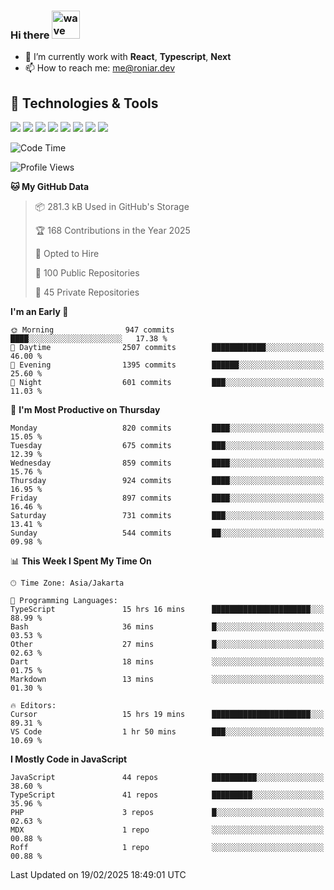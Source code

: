 ### Hi there <img src="https://i.ibb.co/q0Hx1KK/wave.gif" alt="wave" width="45px">

- 🌱 I’m currently work with **React**, **Typescript**, **Next**
- 📫 How to reach me: me@roniar.dev

## 🔧 Technologies & Tools

![](https://img.shields.io/badge/OS-Linux-informational?style=flat&logo=linux&logoColor=white&color=2bbc8a)
![](https://img.shields.io/badge/OS-Windows-informational?style=flat&logo=windows&logoColor=white&color=2bbc8a)
![](https://img.shields.io/badge/Code-JavaScript-informational?style=flat&logo=javascript&logoColor=white&color=2bbc8a)
![](https://img.shields.io/badge/Code-Golang-informational?style=flat&logo=go&logoColor=white&color=2bbc8a)
![](https://img.shields.io/badge/Code-React-informational?style=flat&logo=react&logoColor=white&color=2bbc8a)
![](https://img.shields.io/badge/Code-Next-informational?style=flat&logo=next.js&logoColor=white&color=2bbc8a)
![](https://img.shields.io/badge/Shell-Bash-informational?style=flat&logo=gnu-bash&logoColor=white&color=2bbc8a)
![](https://img.shields.io/badge/Tools-Docker-informational?style=flat&logo=docker&logoColor=white&color=2bbc8a)

<!--START_SECTION:waka-->
![Code Time](http://img.shields.io/badge/Code%20Time-2%2C337%20hrs%2029%20mins-blue)

![Profile Views](http://img.shields.io/badge/Profile%20Views-0-blue)

**🐱 My GitHub Data** 

> 📦 281.3 kB Used in GitHub's Storage 
 > 
> 🏆 168 Contributions in the Year 2025
 > 
> 💼 Opted to Hire
 > 
> 📜 100 Public Repositories 
 > 
> 🔑 45 Private Repositories 
 > 
**I'm an Early 🐤** 

```text
🌞 Morning                947 commits         ████░░░░░░░░░░░░░░░░░░░░░   17.38 % 
🌆 Daytime                2507 commits        ████████████░░░░░░░░░░░░░   46.00 % 
🌃 Evening                1395 commits        ██████░░░░░░░░░░░░░░░░░░░   25.60 % 
🌙 Night                  601 commits         ███░░░░░░░░░░░░░░░░░░░░░░   11.03 % 
```
📅 **I'm Most Productive on Thursday** 

```text
Monday                   820 commits         ████░░░░░░░░░░░░░░░░░░░░░   15.05 % 
Tuesday                  675 commits         ███░░░░░░░░░░░░░░░░░░░░░░   12.39 % 
Wednesday                859 commits         ████░░░░░░░░░░░░░░░░░░░░░   15.76 % 
Thursday                 924 commits         ████░░░░░░░░░░░░░░░░░░░░░   16.95 % 
Friday                   897 commits         ████░░░░░░░░░░░░░░░░░░░░░   16.46 % 
Saturday                 731 commits         ███░░░░░░░░░░░░░░░░░░░░░░   13.41 % 
Sunday                   544 commits         ██░░░░░░░░░░░░░░░░░░░░░░░   09.98 % 
```


📊 **This Week I Spent My Time On** 

```text
🕑︎ Time Zone: Asia/Jakarta

💬 Programming Languages: 
TypeScript               15 hrs 16 mins      ██████████████████████░░░   88.99 % 
Bash                     36 mins             █░░░░░░░░░░░░░░░░░░░░░░░░   03.53 % 
Other                    27 mins             █░░░░░░░░░░░░░░░░░░░░░░░░   02.63 % 
Dart                     18 mins             ░░░░░░░░░░░░░░░░░░░░░░░░░   01.75 % 
Markdown                 13 mins             ░░░░░░░░░░░░░░░░░░░░░░░░░   01.30 % 

🔥 Editors: 
Cursor                   15 hrs 19 mins      ██████████████████████░░░   89.31 % 
VS Code                  1 hr 50 mins        ███░░░░░░░░░░░░░░░░░░░░░░   10.69 % 
```

**I Mostly Code in JavaScript** 

```text
JavaScript               44 repos            ██████████░░░░░░░░░░░░░░░   38.60 % 
TypeScript               41 repos            █████████░░░░░░░░░░░░░░░░   35.96 % 
PHP                      3 repos             █░░░░░░░░░░░░░░░░░░░░░░░░   02.63 % 
MDX                      1 repo              ░░░░░░░░░░░░░░░░░░░░░░░░░   00.88 % 
Roff                     1 repo              ░░░░░░░░░░░░░░░░░░░░░░░░░   00.88 % 
```




 Last Updated on 19/02/2025 18:49:01 UTC
<!--END_SECTION:waka-->
